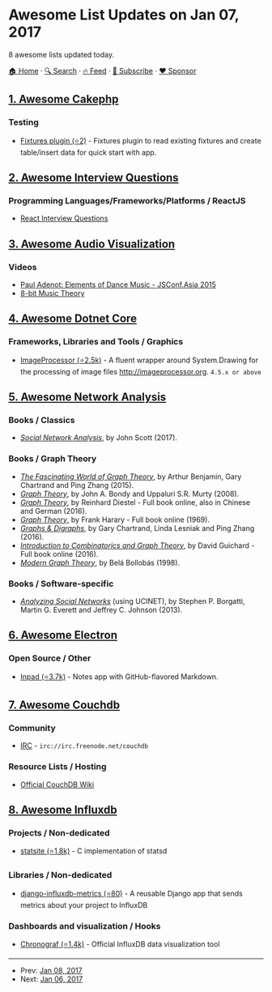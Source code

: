 # Awesome List Updates on Jan 07, 2017

8 awesome lists updated today.

[🏠 Home](/README.md) · [🔍 Search](https://www.trackawesomelist.com/search/) · [🔥 Feed](https://www.trackawesomelist.com/rss.xml) · [📮 Subscribe](https://trackawesomelist.us17.list-manage.com/subscribe?u=d2f0117aa829c83a63ec63c2f&id=36a103854c) · [❤️  Sponsor](https://github.com/sponsors/theowenyoung)



## [1. Awesome Cakephp](/content/FriendsOfCake/awesome-cakephp/README.md)

### Testing

*   [Fixtures plugin (⭐2)](https://github.com/LubosRemplik/CakePHP-Fixtures) - Fixtures plugin to read existing fixtures and create table/insert data for quick start with app.

## [2. Awesome Interview Questions](/content/DopplerHQ/awesome-interview-questions/README.md)

### Programming Languages/Frameworks/Platforms / ReactJS

*   [React Interview Questions](https://tylermcginnis.com/react-interview-questions/)

## [3. Awesome Audio Visualization](/content/willianjusten/awesome-audio-visualization/README.md)

### Videos

*   [Paul Adenot: Elements of Dance Music - JSConf.Asia 2015](https://www.youtube.com/watch?v=Ww0jTafmd_w)
*   [8-bit Music Theory](https://www.youtube.com/channel/UCeZLO2VgbZHeDcongKzzfOw)

## [4. Awesome Dotnet Core](/content/thangchung/awesome-dotnet-core/README.md)

### Frameworks, Libraries and Tools / Graphics

*   [ImageProcessor (⭐2.5k)](https://github.com/JimBobSquarePants/ImageProcessor) - A fluent wrapper around System.Drawing for the processing of image files <http://imageprocessor.org>. `4.5.x or above`

## [5. Awesome Network Analysis](/content/briatte/awesome-network-analysis/README.md)

### Books / Classics

*   *[Social Network Analysis](https://uk.sagepub.com/en-gb/eur/social-network-analysis/book249668)*, by John Scott (2017).

### Books / Graph Theory

*   *[The Fascinating World of Graph Theory](http://press.princeton.edu/titles/10314.html)*, by Arthur Benjamin, Gary Chartrand and Ping Zhang (2015).
*   *[Graph Theory](https://www.springer.com/us/book/9781846289699)*, by John A. Bondy and Uppaluri S.R. Murty (2008).
*   *[Graph Theory](http://diestel-graph-theory.com/)*, by Reinhard Diestel - Full book online, also in Chinese and German (2016).
*   *[Graph Theory](http://www.dtic.mil/dtic/tr/fulltext/u2/705364.pdf)*, by Frank Harary - Full book online (1969).
*   *[Graphs & Digraphs](https://www.crcpress.com/Graphs--Digraphs-Sixth-Edition/Chartrand-Lesniak-Zhang/p/book/9781498735766)*, by Gary Chartrand, Linda Lesniak and Ping Zhang (2016).
*   *[Introduction to Combinatorics and Graph Theory](https://www.whitman.edu/mathematics/cgt_online/cgt.pdf)*, by David Guichard - Full book online (2016).
*   *[Modern Graph Theory](https://www.springer.com/us/book/9780387984889)*, by Belá Bollobás (1998).

### Books / Software-specific

*   *[Analyzing Social Networks](https://sites.google.com/site/analyzingsocialnetworks/)* (using UCINET), by Stephen P. Borgatti, Martin G. Everett and Jeffrey C. Johnson (2013).

## [6. Awesome Electron](/content/sindresorhus/awesome-electron/README.md)

### Open Source / Other

*   [Inpad (⭐3.7k)](https://github.com/sarah-seo/Inpad) - Notes app with GitHub-flavored Markdown.

## [7. Awesome Couchdb](/content/quangv/awesome-couchdb/README.md)

### Community

*   [IRC](http://webchat.freenode.net/?channels=couchdb) - `irc://irc.freenode.net/couchdb`

### Resource Lists / Hosting

*   [Official CouchDB Wiki](https://cwiki.apache.org/confluence/display/COUCHDB/Apache+CouchDB+Wiki)

## [8. Awesome Influxdb](/content/mark-rushakoff/awesome-influxdb/README.md)

### Projects / Non-dedicated

*   [statsite (⭐1.8k)](https://github.com/statsite/statsite) - C implementation of statsd

### Libraries / Non-dedicated

*   [django-influxdb-metrics (⭐80)](https://github.com/bitlabstudio/django-influxdb-metrics) - A reusable Django app that sends metrics about your project to InfluxDB

### Dashboards and visualization / Hooks

*   [Chronograf (⭐1.4k)](https://github.com/influxdata/chronograf) - Official InfluxDB data visualization tool

---

- Prev: [Jan 08, 2017](/content/2017/01/08/README.md)
- Next: [Jan 06, 2017](/content/2017/01/06/README.md)